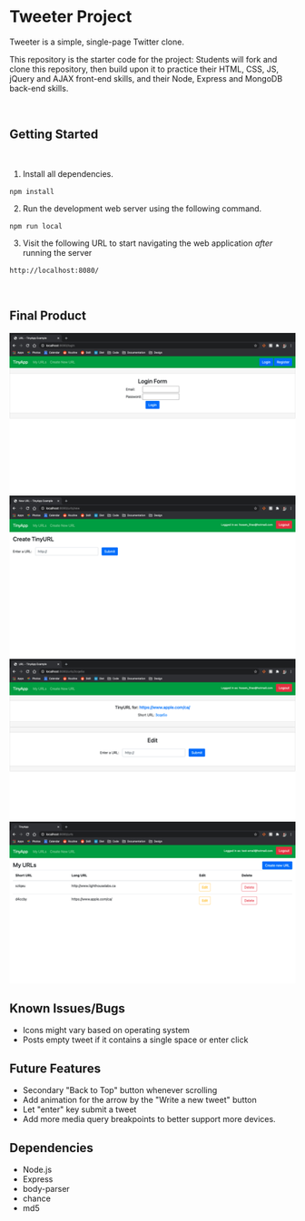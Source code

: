 # Tweeter Project

Tweeter is a simple, single-page Twitter clone.

This repository is the starter code for the project: Students will fork and clone this repository, then build upon it to practice their HTML, CSS, JS, jQuery and AJAX front-end skills, and their Node, Express and MongoDB back-end skills.

<br>

## Getting Started

<br>

1. Install all dependencies.
```
npm install
```
2. Run the development web server using the following command.
```
npm run local
```

3. Visit the following URL to start navigating the web application *after* running the server
```
http://localhost:8080/
```

<br>

## Final Product

!["Screenshot of Login page"](https://github.com/Just-Hosam/tinyapp/blob/master/docs/Login-page.png)
!["Screenshot of new URL page"](https://github.com/Just-Hosam/tinyapp/blob/master/docs/New_URL_page.png)
!["Screenshot of URL edit page"](https://github.com/Just-Hosam/tinyapp/blob/master/docs/URL_edit_page.png)
!["Screenshot of URLs table"](https://github.com/Just-Hosam/tinyapp/blob/master/docs/URLs_table.png)

## Known Issues/Bugs

- Icons might vary based on operating system
- Posts empty tweet if it contains a single space or enter click

## Future Features

- Secondary "Back to Top" button whenever scrolling
- Add animation for the arrow by the "Write a new tweet" button
- Let "enter" key submit a tweet
- Add more media query breakpoints to better support more devices.

## Dependencies

- Node.js
- Express
- body-parser
- chance
- md5